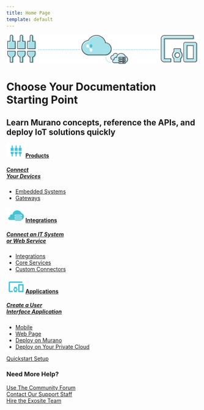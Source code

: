 ```yaml
---
title: Home Page
template: default
---
```

<div class="dots"></div>
<div class="start-box">
    <img src="/assets/docs-diagram.png" alt="docs-diagram" class="center-block diagram">
    <h1 class="text-center">Choose Your Documentation Starting Point</h1>
    <h2 class="text-center">Learn Murano concepts, reference the APIs, and deploy IoT solutions quickly</h2>
    <div class="row doc-boxes">    
        <div class="col-sm-6 col-md-4 doc-box-wrapper">
            <a href="/about/products/">
                <div class="doc-box">
                    <h4><img src="/assets/products-icon.png"><span>Products</span></h4>
                    <h5>Connect</br>Your Devices</h5>
                    <ul>
                        <li>Embedded Systems</li>
                        <li>Gateways</li>
                    </ul>                   
                </div>
            </a>
        </div>
        <div class="col-sm-6 col-md-4 doc-box-wrapper">
            <a href="/about/integrations/">
                <div class="doc-box">
                    <h4><img src="/assets/integrations-icon.png"><span>Integrations</span></h4>
                    <h5>Connect an IT System</br>or Web Service</h5>
                    <ul>
                        <li>Integrations</li>
                        <li>Core Services</li>
                        <li>Custom Connectors</li>
                    </ul>                   
                </div>
            </a>
        </div>
        <div class="col-sm-6 col-md-4 doc-box-wrapper">
            <a href="/about/applications/" class="hoverable">
                <div class="doc-box">
                    <h4><img src="/assets/applications-icon.png"><span>Applications</span></h4>
                    <h5>Create a User</br>Interface Application</h5>
                    <ul>
                        <li>Mobile</li>
                        <li>Web Page</li>
                        <li>Deploy on Murano</li>
                        <li>Deploy on Your Private Cloud</li>        
                    </ul>                
                </div>
            </a>
        </div>
    </div>
</div> 
<!-- end start box -->

<!--quickstart button -->
<div class="text-center quickstart">
    <a href="/quickstarts/lightbulb/" class="btn btn-info" role="button">Quickstart Setup</a>
</div>
<!-- end quickstart -->

<!-- help tiles -->
<!-- UNCOMMENT WHEN READY TO PUBLISH TILES 
<div class="tiles center-block">
    <div class="row">
        <div class="col-xs-12 col-sm-6 col-md-3 tile-wrapper">
            <div class="tile">
                <h4>Quickstart</h4>
                <p>Example templates</p>
                <p>Connect devices</p>
                <p>Build applications</p>
                <a href="#" class="learn-link">Learn More ></a>
            </div>
        </div>
        <div class="col-xs-12 col-sm-6 col-md-3 tile-wrapper">
            <div class="tile">
                <h4>Guides</h4>
                <p>Account Creation</p>
                <p>Business Management</p>
                <p>Product Metrics</p>
                <a href="#" class="learn-link">Learn More ></a>
            </div>
        </div>
        <div class="col-xs-12 col-sm-6 col-md-3 tile-wrapper">
            <div class="tile">
                <h4>Tutorials</h4>
                <p>HVAC reference application</p>
                <p>Dev board</p>
                <a href="#" class="learn-link">Learn More ></a>
            </div>
        </div>
        <div class="col-xs-12 col-sm-6 col-md-3 tile-wrapper">
            <div class="tile">
                <h4>API Reference</h4>
                <p>API-HTTP</p>
                <p>Solution scripting</p>
                <p>Solution services</p>
                <a href="#" class="learn-link">Learn More ></a>
            </div>
        </div>
    </div>
    <div class="row">
        <div class="col-xs-12 col-sm-6 col-md-3 tile-wrapper">
            <div class="tile">
                <h4>Development</h4>
                <p>Exosite CLI</p>
                <p>Exosite CLI</p>
                <p>ExositeReady</p>
                <a href="#" class="learn-link">Learn More ></a>
            </div>
        </div>
        <div class="col-xs-12 col-sm-6 col-md-3 tile-wrapper">
            <div class="tile">
                <h4>Security</h4>
                <p>Lorem ipsum</p>
                <p>Lorem ipsum</p>
                <p>Lorem ipsum</p>
                <a href="#" class="learn-link">Learn More ></a>
            </div>
        </div>
    </div>
</div>
-->

<!-- end tiles -->


<!-- help links -->
<div class="row help">
    <div class="help-title col-sm-12 text-center">
        <h3>Need More Help?</h3>
    </div>
    <div class="col-sm-4 text-center">
        <a href="https://community.exosite.com/" target="_blank">Use The Community Forum</a>
    </div>
    <div class="col-sm-4 text-center">
        <a href="https://support.exosite.com/" target="_blank">Contact Our Support Staff</a>
    </div>
    <div class="col-sm-4 text-center">
        <a href="http://info.exosite.com/sales-contact" target="_blank">Hire the Exosite Team</a>
    </div>
</div>
